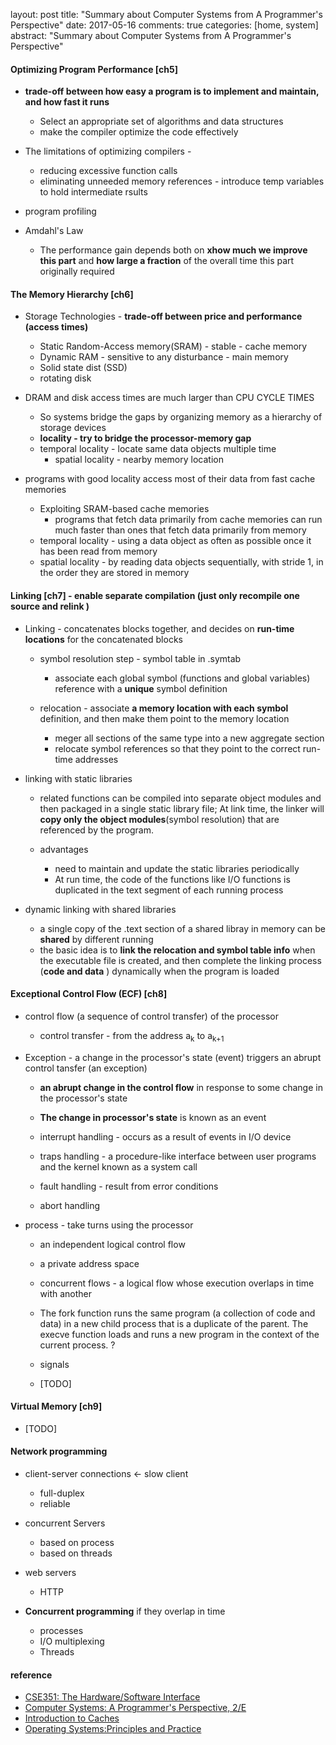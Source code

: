 layout: post
title: "Summary about Computer Systems from A Programmer's Perspective" 
date: 2017-05-16
comments: true
categories: [home, system]
abstract: "Summary about Computer Systems from A Programmer's Perspective"


#### Optimizing Program Performance [ch5]  
* **trade-off between how easy a program is to implement and maintain, and how fast it runs**
    - Select an appropriate set of algorithms and data structures
    - make the compiler optimize the code effectively

* The limitations of optimizing compilers -
    - reducing excessive function calls
    - eliminating unneeded memory references - introduce temp variables to hold intermediate rsults

* program profiling

* Amdahl's Law
    - The performance gain depends both on **xhow much we improve this part**
   and **how large a fraction** of the overall time this part originally required

#### The Memory Hierarchy [ch6]
* Storage Technologies - **trade-off between price and performance (access times)**
    - Static Random-Access memory(SRAM) - stable - cache memory
    - Dynamic RAM - sensitive to any disturbance - main memory
    - Solid state dist (SSD)
    - rotating disk

* DRAM and disk access times are much larger than CPU CYCLE TIMES
    - So systems bridge the gaps by organizing memory as a hierarchy of storage devices
    -  **locality - try to bridge the processor-memory gap**
    - temporal locality - locate same data objects multiple time
        + spatial locality - nearby memory location

 * programs with good locality access most of their data from fast cache memories
    - Exploiting SRAM-based cache memories
        + programs that fetch data primarily from cache memories can run much faster than ones that fetch data primarily from memory
    - temporal locality -  using a data object as often as possible once it has been read from memory
    - spatial locality - by reading data objects sequentially, with stride 1, in the order they are stored in memory


#### Linking [ch7] - enable separate compilation (just only recompile one source and relink )
* Linking - concatenates blocks together, and decides on **run-time locations** for the concatenated blocks
    - symbol resolution step -  symbol table in .symtab
        + associate each global symbol (functions and global variables) reference with a **unique** symbol definition

    - relocation - associate **a memory location with each symbol** definition, and then make them point to the memory location
        + meger all sections of the same type into a new aggregate section
        + relocate symbol references so that they point to the correct run-time addresses

* linking with static libraries
    - related functions can be compiled into separate object modules and then packaged in a single static library file;
    At link time, the linker will **copy only the object modules**(symbol resolution) that are referenced by the program.

    - advantages
        + need to maintain and update the static libraries periodically
        + At run time, the code of the functions like I/O functions is duplicated in the text segment of each running process

* dynamic linking with shared libraries
    - a single copy of the .text section of a shared libray in memory can be **shared** by different running
    - the basic idea is to **link the relocation and symbol table info** when the executable file is created, and then complete the linking process (**code and data** ) dynamically when the program is loaded

#### Exceptional Control Flow (ECF) [ch8]
* control flow (a sequence of control transfer) of the processor
    - control transfer - from the address a<sub>k</sub> to a<sub>k+1</sub>

* Exception - a change in the processor's state (event) triggers an abrupt control tansfer (an exception)
    - **an abrupt change in the control flow** in response to some change in the processor's state
    - **The change in processor's state** is known as an event

    - interrupt handling - occurs as a result of events in I/O device
    - traps handling - a procedure-like interface between user programs and the kernel known as a system call
    - fault handling - result from error conditions
    - abort handling

* process - take turns using the processor
    - an independent logical control flow
    - a private address space

    - concurrent flows - a logical flow whose execution overlaps in time with another
   
    - The fork function runs the same program (a collection of code and data) in a new child process that is a duplicate of the parent.  The execve function loads and runs a new program in the context of the current process. ? 

    - signals  
    - [TODO] 

#### Virtual Memory [ch9]
* [TODO] 

#### Network programming
* client-server connections <- slow client 
    - full-duplex 
    - reliable

* concurrent Servers 
    - based on process 
    - based on threads 
    
* web servers
    - HTTP

* **Concurrent programming** if they overlap in time 
    - processes  
    - I/O multiplexing  
    - Threads

#### reference
* [CSE351: The Hardware/Software Interface](http://courses.cs.washington.edu/courses/cse351/)
* [Computer Systems: A Programmer's Perspective, 2/E](http://csapp.cs.cmu.edu/public/code.html)
* [Introduction to Caches](http://www.cs.umd.edu/class/sum2003/cmsc311/Notes/Memory/introCache.html)
* [Operating Systems:Principles and Practice](https://book.douban.com/subject/25984145/)
